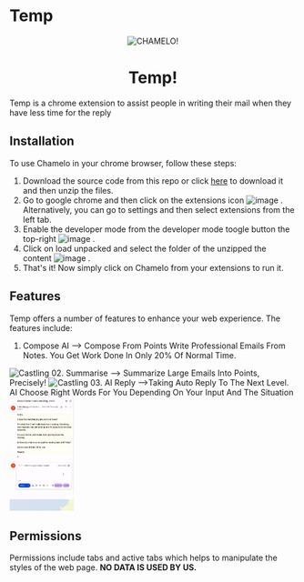# Temp
<p align="center">
  <img src="https://cdn.dribbble.com/users/1077075/screenshots/15587831/media/1930bc2e9d19b38a74a89207331788eb.gif" alt="CHAMELO!"/>
  <h1 align="center"/>Temp!</h1>
</p>


Temp is a chrome extension to assist people in writing their mail when they have less time for the reply

## Installation

To use Chamelo in your chrome browser, follow these steps:
1. Download the source code from this repo or click [here](https://github.com/tannu610/chamelo/archive/refs/heads/main.zip) to download it and then unzip the files.
2. Go to google chrome and then click on the extensions icon ![image](https://user-images.githubusercontent.com/65999534/185781474-0fd72351-4424-41a2-aaa1-471364032b2d.png)
. Alternatively, you can go to settings and then select extensions from the left tab.
3. Enable the developer mode from the developer mode toogle button the top-right ![image](https://user-images.githubusercontent.com/65999534/185781496-046ed1d8-ad0d-43b4-9e99-b415aba52049.png)
.
4. Click on load unpacked and select the folder of the unzipped the content ![image](https://user-images.githubusercontent.com/65999534/185781513-3372b565-a6b8-43c0-997c-0cdaa1940074.png)
.
5. That's it! Now simply click on Chamelo from your extensions to run it.

## Features

Temp offers a number of features to enhance your web experience. The features include:

01. Compose AI --> Compose From Points Write Professional Emails From Notes. You Get Work Done In Only 20% Of Normal Time.
<img src="image/readme/1.gif" alt="Castling" height="200">
02. Summarise --> Summarize Large Emails Into Points, Precisely!
<img src="image/readme/2.gif" alt="Castling" height="200">
03. AI Reply -->Taking Auto Reply To The Next Level. AI Choose Right Words For You Depending On Your Input And The Situation
<img src="image/readme/3.gif" alt="Castling" height="200">


## Permissions
Permissions include tabs and active tabs which helps to manipulate the styles of the web page. **NO DATA IS USED BY US.**

